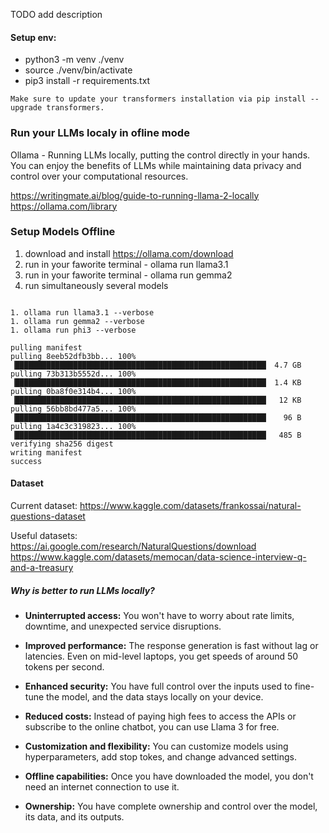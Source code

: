 TODO add description 

#### Setup env:

- python3 -m venv ./venv
- source ./venv/bin/activate
- pip3 install -r requirements.txt


```
Make sure to update your transformers installation via pip install --upgrade transformers.
```


### Run your LLMs localy in ofline mode
Ollama - Running LLMs locally, putting the control directly in your hands.
You can enjoy the benefits of LLMs while maintaining data privacy and control over your computational resources.

https://writingmate.ai/blog/guide-to-running-llama-2-locally
https://ollama.com/library

### Setup Models Offline 

1. download and install https://ollama.com/download
2. run in your faworite terminal - ollama run llama3.1
3. run in your faworite terminal - ollama run gemma2
4. run simultaneously several models

```

1. ollama run llama3.1 --verbose
1. ollama run gemma2 --verbose
1. ollama run phi3 --verbose
 
pulling manifest
pulling 8eeb52dfb3bb... 100% ▕████████████████████████████████████████████████████████▏ 4.7 GB
pulling 73b313b5552d... 100% ▕████████████████████████████████████████████████████████▏ 1.4 KB
pulling 0ba8f0e314b4... 100% ▕████████████████████████████████████████████████████████▏  12 KB
pulling 56bb8bd477a5... 100% ▕████████████████████████████████████████████████████████▏   96 B
pulling 1a4c3c319823... 100% ▕████████████████████████████████████████████████████████▏  485 B
verifying sha256 digest
writing manifest
success
```

#### Dataset
Current dataset:
https://www.kaggle.com/datasets/frankossai/natural-questions-dataset

Useful datasets:
https://ai.google.com/research/NaturalQuestions/download
https://www.kaggle.com/datasets/memocan/data-science-interview-q-and-a-treasury




#####  Why is better to run LLMs locally? 

- **Uninterrupted access:** You won't have to worry about rate limits, downtime, and unexpected service disruptions.

- **Improved performance:** The response generation is fast without lag or latencies. Even on mid-level laptops, you get speeds of around 50 tokens per second.

- **Enhanced security:** You have full control over the inputs used to fine-tune the model, and the data stays locally on your device.

- **Reduced costs:** Instead of paying high fees to access the APIs or subscribe to the online chatbot, you can use Llama 3 for free.

- **Customization and flexibility:** You can customize models using hyperparameters, add stop tokes, and change advanced settings.

- **Offline capabilities:** Once you have downloaded the model, you don't need an internet connection to use it.

- **Ownership:** You have complete ownership and control over the model, its data, and its outputs.
 
